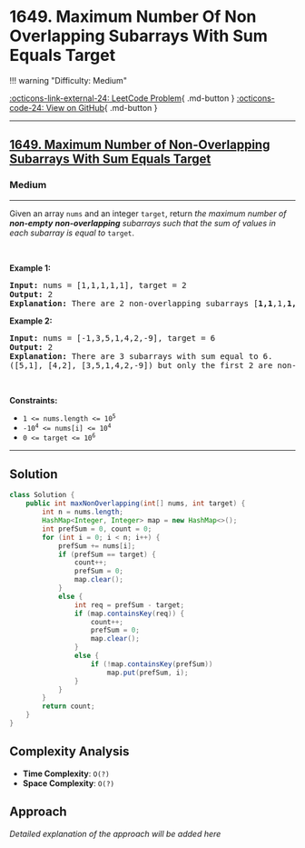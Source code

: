 # 1649. Maximum Number Of Non Overlapping Subarrays With Sum Equals Target

!!! warning "Difficulty: Medium"

[:octicons-link-external-24: LeetCode Problem](https://leetcode.com/problems/maximum-number-of-non-overlapping-subarrays-with-sum-equals-target/){ .md-button }
[:octicons-code-24: View on GitHub](https://github.com/RAJ8664/Leetcode/tree/master/1649-maximum-number-of-non-overlapping-subarrays-with-sum-equals-target){ .md-button }

---

<h2><a href="https://leetcode.com/problems/maximum-number-of-non-overlapping-subarrays-with-sum-equals-target">1649. Maximum Number of Non-Overlapping Subarrays With Sum Equals Target</a></h2><h3>Medium</h3><hr><p>Given an array <code>nums</code> and an integer <code>target</code>, return <em>the maximum number of <strong>non-empty</strong> <strong>non-overlapping</strong> subarrays such that the sum of values in each subarray is equal to</em> <code>target</code>.</p>

<p>&nbsp;</p>
<p><strong class="example">Example 1:</strong></p>

<pre>
<strong>Input:</strong> nums = [1,1,1,1,1], target = 2
<strong>Output:</strong> 2
<strong>Explanation:</strong> There are 2 non-overlapping subarrays [<strong>1,1</strong>,1,<strong>1,1</strong>] with sum equals to target(2).
</pre>

<p><strong class="example">Example 2:</strong></p>

<pre>
<strong>Input:</strong> nums = [-1,3,5,1,4,2,-9], target = 6
<strong>Output:</strong> 2
<strong>Explanation:</strong> There are 3 subarrays with sum equal to 6.
([5,1], [4,2], [3,5,1,4,2,-9]) but only the first 2 are non-overlapping.
</pre>

<p>&nbsp;</p>
<p><strong>Constraints:</strong></p>

<ul>
	<li><code>1 &lt;= nums.length &lt;= 10<sup>5</sup></code></li>
	<li><code>-10<sup>4</sup> &lt;= nums[i] &lt;= 10<sup>4</sup></code></li>
	<li><code>0 &lt;= target &lt;= 10<sup>6</sup></code></li>
</ul>


---

## Solution

```java
class Solution {
    public int maxNonOverlapping(int[] nums, int target) {
        int n = nums.length;
        HashMap<Integer, Integer> map = new HashMap<>();
        int prefSum = 0, count = 0;
        for (int i = 0; i < n; i++) {
            prefSum += nums[i];
            if (prefSum == target) {
                count++;
                prefSum = 0;
                map.clear();
            }
            else {
                int req = prefSum - target;
                if (map.containsKey(req)) {
                    count++;
                    prefSum = 0;
                    map.clear();
                }
                else {
                    if (!map.containsKey(prefSum)) 
                        map.put(prefSum, i);
                }
            } 
        }       
        return count; 
    }
}
```

## Complexity Analysis

- **Time Complexity**: `O(?)`
- **Space Complexity**: `O(?)`

## Approach

*Detailed explanation of the approach will be added here*

